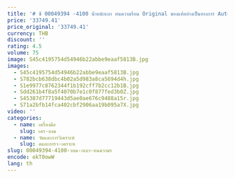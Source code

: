 ```yaml
---
title: '# ซี 00049394 -4100 น้ําหนักเบา ทนความร้อน Original ของแท้อย่างเป็นทางการ Auto Body Parts Maxus รถด้านหลังประตู Weld Assy'
price: '33749.41'
price_original: '33749.41'
currency: THB
discount: ''
rating: 4.5
volume: 75
image: S45c4195754d54946b22abbe9eaaf5813B.jpg
images:
  - S45c4195754d54946b22abbe9eaaf5813B.jpg
  - S782bcb638dbc4b02a5d983a8ca5694d4h.jpg
  - S1e9977c8762344f1b192cff7b2cc12b1B.jpg
  - Sdd261b4f8a5f4070b7e1c0f877fed3b0Z.jpg
  - S45387d77719443d5ae0ae676c9488a15r.jpg
  - S71a2bfb14fca402cbf2906aa19b095a7X.jpg
video: ''
categories:
  - name: เครื่องมือ
    slug: เคร-องม
  - name: วัดและการวิเคราะห์
    slug: ดและการว-เคราะห
slug: 00049394-4100-าหน-กเบา-ทนความร
encode: okT0owW
lang: th
---
```

  